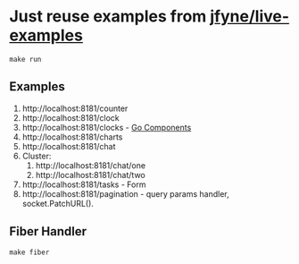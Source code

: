 Just reuse examples from [jfyne/live-examples](https://github.com/jfyne/live-examples)
====

```
make run
```

## Examples

1. http://localhost:8181/counter
2. http://localhost:8181/clock
3. http://localhost:8181/clocks - [Go Components](https://github.com/maragudk/gomponents)
4. http://localhost:8181/charts
5. http://localhost:8181/chat
6. Cluster:
    1. http://localhost:8181/chat/one
    2. http://localhost:8181/chat/two
7. http://localhost:8181/tasks - Form
8. http://localhost:8181/pagination - query params handler, socket.PatchURL().

## Fiber Handler

```
make fiber
```
